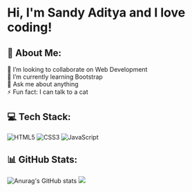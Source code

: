 # Hi, I'm Sandy Aditya and I love coding!

## 💫 About Me:

👯 I’m looking to collaborate on Web Development<br>🌱 I’m currently learning Bootstrap<br>💬 Ask me about anything<br>⚡ Fun fact: I can talk to a cat

## 💻 Tech Stack:

![HTML5](https://img.shields.io/badge/html5-%23E34F26.svg?style=for-the-badge&logo=html5&logoColor=white) ![CSS3](https://img.shields.io/badge/css3-%231572B6.svg?style=for-the-badge&logo=css3&logoColor=white) ![JavaScript](https://img.shields.io/badge/javascript-%23323330.svg?style=for-the-badge&logo=javascript&logoColor=%23F7DF1E)

## 📊 GitHub Stats:

![Anurag's GitHub stats](https://github-readme-stats.vercel.app/api?username=sandyaditya123&show_icons=true&theme=tokyonight)
![](https://github-readme-streak-stats.herokuapp.com/?user=sandyaditya123&theme=&hide_border=false)<br/>

<!-- Proudly created with GPRM ( https://gprm.itsvg.in ) -->
